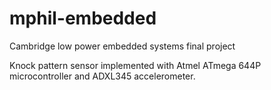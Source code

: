 # mphil-embedded
Cambridge low power embedded systems final project 

Knock pattern sensor implemented with Atmel ATmega 644P microcontroller and ADXL345 accelerometer.
